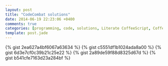 ```yaml
---
layout: post
title: "CodeCombat solutions"
date: 2014-06-19 22:23:06 +0400
comments: true
categories: [programming, code, solutions, Literate CoffeeScript, CoffeeScript, learning, English]
template: post.jade
---
```


{% gist 2ea627a4bf6067a63634 %}
{% gist c5551df1b1024ada8a00 %}
{% gist 6d3e7cf0c39b21c25e22 %}
{% gist 2a89de59f88d8325d67d %}
{% gist b541cfe7163d23a284bf %}
